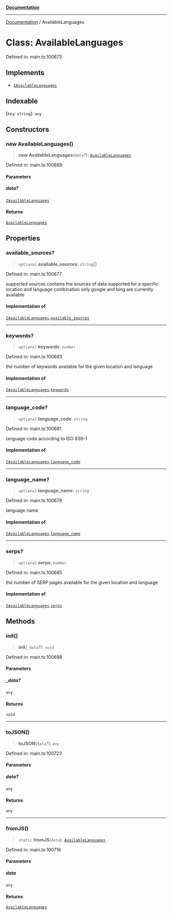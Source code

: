 [**Documentation**](../README.md)

***

[Documentation](../README.md) / AvailableLanguages

# Class: AvailableLanguages

Defined in: main.ts:100673

## Implements

- [`IAvailableLanguages`](../interfaces/IAvailableLanguages.md)

## Indexable

\[`key`: `string`\]: `any`

## Constructors

### new AvailableLanguages()

> **new AvailableLanguages**(`data`?): [`AvailableLanguages`](AvailableLanguages.md)

Defined in: main.ts:100689

#### Parameters

##### data?

[`IAvailableLanguages`](../interfaces/IAvailableLanguages.md)

#### Returns

[`AvailableLanguages`](AvailableLanguages.md)

## Properties

### available\_sources?

> `optional` **available\_sources**: `string`[]

Defined in: main.ts:100677

supported sources
contains the sources of data supported for a specific location and language combination
only google and bing are currently available

#### Implementation of

[`IAvailableLanguages`](../interfaces/IAvailableLanguages.md).[`available_sources`](../interfaces/IAvailableLanguages.md#available_sources)

***

### keywords?

> `optional` **keywords**: `number`

Defined in: main.ts:100683

the number of keywords available for the given location and language

#### Implementation of

[`IAvailableLanguages`](../interfaces/IAvailableLanguages.md).[`keywords`](../interfaces/IAvailableLanguages.md#keywords)

***

### language\_code?

> `optional` **language\_code**: `string`

Defined in: main.ts:100681

language code according to ISO 639-1

#### Implementation of

[`IAvailableLanguages`](../interfaces/IAvailableLanguages.md).[`language_code`](../interfaces/IAvailableLanguages.md#language_code)

***

### language\_name?

> `optional` **language\_name**: `string`

Defined in: main.ts:100679

language name

#### Implementation of

[`IAvailableLanguages`](../interfaces/IAvailableLanguages.md).[`language_name`](../interfaces/IAvailableLanguages.md#language_name)

***

### serps?

> `optional` **serps**: `number`

Defined in: main.ts:100685

the number of SERP pages available for the given location and language

#### Implementation of

[`IAvailableLanguages`](../interfaces/IAvailableLanguages.md).[`serps`](../interfaces/IAvailableLanguages.md#serps)

## Methods

### init()

> **init**(`_data`?): `void`

Defined in: main.ts:100698

#### Parameters

##### \_data?

`any`

#### Returns

`void`

***

### toJSON()

> **toJSON**(`data`?): `any`

Defined in: main.ts:100723

#### Parameters

##### data?

`any`

#### Returns

`any`

***

### fromJS()

> `static` **fromJS**(`data`): [`AvailableLanguages`](AvailableLanguages.md)

Defined in: main.ts:100716

#### Parameters

##### data

`any`

#### Returns

[`AvailableLanguages`](AvailableLanguages.md)

